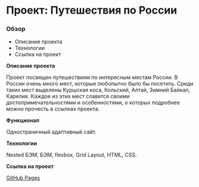 # Проект: Путешествия по России

### Обзор
* Описание проекта
* Технологии
* Ссылка на проект

**Описание проекта**

Проект посвящен путешествиям по интересным местам России. В России очень много мест, которые любопытно было бы посетить. Среди таких мест выделены Куршская коса, Кольский, Алтай, Зимний Байкал, Карелия. Каждое из этих мест славится своими достопримечательностями и особенностями, о которых подробнее можно прочесть в ссылках проекта.

**Функционал**

Одностраничный адаптивный сайт.

**Технологии**

Nested БЭМ, БЭМ, flexbox, Grid Layout, HTML, CSS.

**Ссылка на проект**

[GitHub Pages](https://olga-mus.github.io/russian-travel/index.html)

